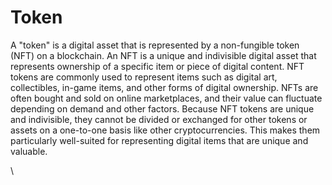 # Token

A "token" is a digital asset that is represented by a non-fungible token (NFT) on a blockchain. An NFT is a unique and indivisible digital asset that represents ownership of a specific item or piece of digital content. NFT tokens are commonly used to represent items such as digital art, collectibles, in-game items, and other forms of digital ownership. NFTs are often bought and sold on online marketplaces, and their value can fluctuate depending on demand and other factors. Because NFT tokens are unique and indivisible, they cannot be divided or exchanged for other tokens or assets on a one-to-one basis like other cryptocurrencies. This makes them particularly well-suited for representing digital items that are unique and valuable.

\
